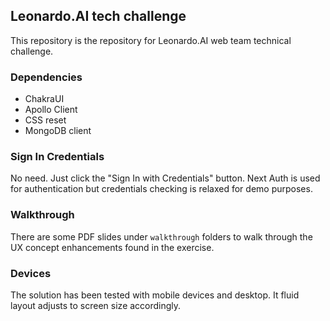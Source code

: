 ## Leonardo.AI tech challenge

This repository is the repository for Leonardo.AI web team technical challenge.

### Dependencies

- ChakraUI
- Apollo Client
- CSS reset
- MongoDB client

### Sign In Credentials

No need. Just click the "Sign In with Credentials" button. Next Auth is used for authentication but credentials checking is relaxed for demo purposes.

### Walkthrough

There are some PDF slides under `walkthrough` folders to walk through the UX concept enhancements found in the exercise.

### Devices

The solution has been tested with mobile devices and desktop. It fluid layout adjusts to screen size accordingly.
